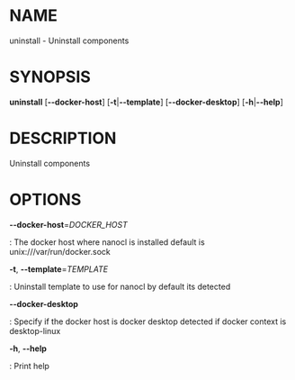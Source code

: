 # NAME

uninstall - Uninstall components

# SYNOPSIS

**uninstall** \[**\--docker-host**\] \[**-t**\|**\--template**\]
\[**\--docker-desktop**\] \[**-h**\|**\--help**\]

# DESCRIPTION

Uninstall components

# OPTIONS

**\--docker-host**=*DOCKER_HOST*

:   The docker host where nanocl is installed default is
    unix:///var/run/docker.sock

**-t**, **\--template**=*TEMPLATE*

:   Uninstall template to use for nanocl by default its detected

**\--docker-desktop**

:   Specify if the docker host is docker desktop detected if docker
    context is desktop-linux

**-h**, **\--help**

:   Print help
